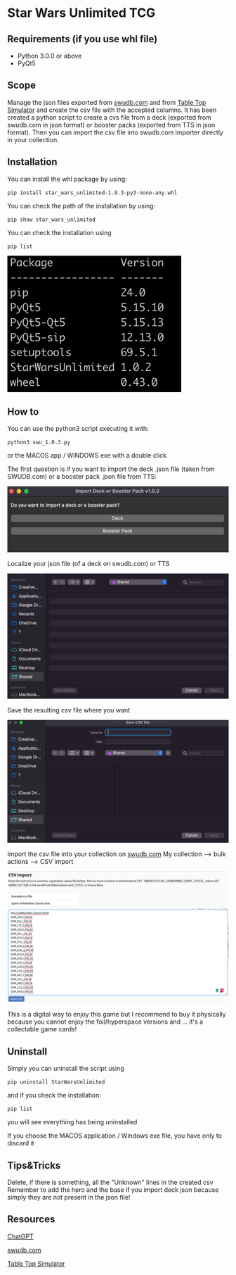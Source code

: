 # Star Wars Unlimited TCG 
## Requirements (if you use whl file)
- Python 3.0.0 or above
- PyQt5

## Scope
Manage the json files exported from [swudb.com](https://swudb.com/) and from [Table Top Simulator](https://store.steampowered.com/app/286160/Tabletop_Simulator/) and create the csv file with the accepted columns. It has been created a python script to create a cvs file from a deck (exported from swudb.com in json format) or booster packs (exported from TTS in json format).  Then you can import the csv file into swudb.com importer directly in your collection.

## Installation
You can install the whl package by using:
```
pip install star_wars_unlimited-1.0.3-py3-none-any.whl
```

You can check the path of the installation by using:
```
pip show star_wars_unlimited
```
You can check the installation using 
```
pip list
```

![](images/list.png)

## How to
You can use the python3 script executing it with:
```
python3 swu_1.0.3.py
```
 or the MACOS app / WINDOWS exe with a double click

The first question is if you  want to import the deck .json file (taken from SWUDB.com) or a booster pack .json file from TTS:

![](images/question.png) 

Localize your json file (of a deck on swudb.com) or TTS

![](images/json.png)

Save the resulting csv file where you want

![](images/csv.png)

Import the csv file into your collection on [swudb.com](https://swudb.com/)
My collection --> bulk actions --> CSV import

![](images/swudb.png)

This is a digital way to enjoy this game but I recommend to buy it physically because you cannot enjoy the foil/hyperspace versions and ... it's a collectable game cards!

## Uninstall

Simply you can uninstall the script using
```
pip uninstall StarWarsUnlimited
```
and if you check the installation:
```
pip list
```
you will see everything has being uninstalled

If you choose the MACOS application / Windows exe file, you have only to discard it

## Tips&Tricks

Delete, if there is something, all the "Unknown" lines in the created csv 
Remember to add the hero and the base if you import deck json because simply they are not present in the json file!

## Resources
[ChatGPT](https://chatgpt.com/)

[swudb.com](https://swudb.com/)

[Table Top Simulator](https://store.steampowered.com/app/286160/Tabletop_Simulator/)

